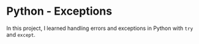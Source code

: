 # Python - Exceptions

In this project, I learned handling errors and exceptions in Python with `try` and `except`.